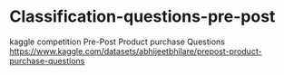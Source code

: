 # Classification-questions-pre-post
kaggle competition Pre-Post Product purchase Questions
https://www.kaggle.com/datasets/abhijeetbhilare/prepost-product-purchase-questions
